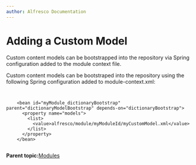 ```yaml
---
author: Alfresco Documentation
---
```


# Adding a Custom Model

Custom content models can be bootstrapped into the repository via Spring configuration added to the module context file.

Custom content models can be bootstraped into the repository using the following Spring configuration added to module-context.xml:

```

  
    <bean id="myModule_dictionaryBootstrap" parent="dictionaryModelBootstrap" depends-on="dictionaryBootstrap">
      <property name="models">
        <list>
          <value>alfresco/module/myModuleId/myCustomModel.xml</value>
        </list>
      </property>
    </bean>
    

```

**Parent topic:**[Modules](../concepts/dev-extensions-modules-intro.md)

